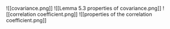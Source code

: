 ![[covariance.png]]
![[Lemma 5.3 properties of covariance.png]]
![[correlation coefficient.png]]
![[properties of the correlation coefficient.png]]

